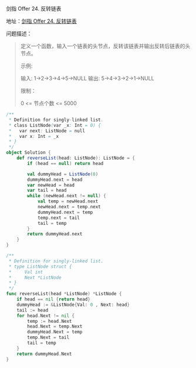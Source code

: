 剑指 Offer 24. 反转链表

地址：[剑指 Offer 24. 反转链表](https://leetcode-cn.com/problems/fan-zhuan-lian-biao-lcof/)

问题描述：

>定义一个函数，输入一个链表的头节点，反转该链表并输出反转后链表的头节点。
>
> 
>
>示例:
>
>输入: 1->2->3->4->5->NULL
>输出: 5->4->3->2->1->NULL
>
>
>限制：
>
>0 <= 节点个数 <= 5000
>

``` scala
/**
 * Definition for singly-linked list.
 * class ListNode(var _x: Int = 0) {
 *   var next: ListNode = null
 *   var x: Int = _x
 * }
 */
object Solution {
    def reverseList(head: ListNode): ListNode = {
        if (head == null) return head

        val dummyHead = ListNode(0)
        dummyHead.next = head
        var newHead = head
        var tail = head
        while (newHead.next != null) {
            val temp = newHead.next
            newHead.next = temp.next
            dummyHead.next = temp
            temp.next = tail
            tail = temp
        }
        return dummyHead.next
    }
}
```

```go
/**
 * Definition for singly-linked list.
 * type ListNode struct {
 *     Val int
 *     Next *ListNode
 * }
 */
func reverseList(head *ListNode) *ListNode {
    if head == nil {return head}
    dummyHead := &ListNode{Val: 0 , Next: head}
    tail := head
    for head.Next != nil {
        temp := head.Next
        head.Next = temp.Next
        dummyHead.Next = temp
        temp.Next = tail
        tail = temp  
    }
    return dummyHead.Next
}
```

